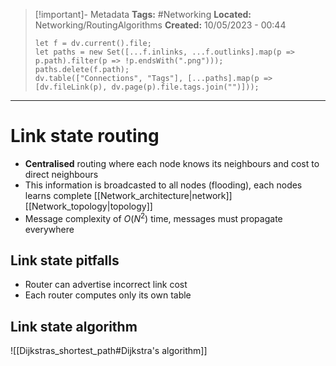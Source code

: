 > [!important]- Metadata
> **Tags:** #Networking 
> **Located:** Networking/RoutingAlgorithms
> **Created:** 10/05/2023 - 00:44
> ```dataviewjs
> let f = dv.current().file;
> let paths = new Set([...f.inlinks, ...f.outlinks].map(p => p.path).filter(p => !p.endsWith(".png")));
> paths.delete(f.path);
> dv.table(["Connections", "Tags"], [...paths].map(p => [dv.fileLink(p), dv.page(p).file.tags.join("")]));
> ```

___
# Link state routing
- **Centralised** routing where each node knows its neighbours and cost to direct neighbours 
- This information is broadcasted to all nodes (flooding), each nodes learns complete [[Network_architecture|network]] [[Network_topology|topology]]
- Message complexity of $O(N^2)$ time, messages must propagate everywhere


## Link state pitfalls 
- Router can advertise incorrect link cost 
- Each router computes only its own table
## Link state algorithm 

![[Dijkstras_shortest_path#Dijkstra's algorithm]]
